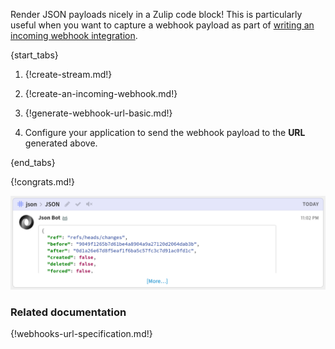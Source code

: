 Render JSON payloads nicely in a Zulip code block! This is
particularly useful when you want to capture a webhook payload as part
of [writing an incoming webhook
integration](/api/incoming-webhooks-overview).

{start_tabs}

1. {!create-stream.md!}

1. {!create-an-incoming-webhook.md!}

1. {!generate-webhook-url-basic.md!}

1. Configure your application to send the webhook
    payload to the **URL** generated above.

{end_tabs}

{!congrats.md!}

![](/static/images/integrations/json/001.png)

### Related documentation

{!webhooks-url-specification.md!}